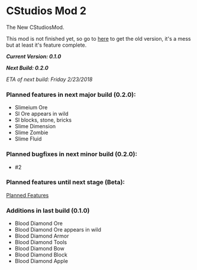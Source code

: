 # CStudios Mod 2
The New CStudiosMod. 

This mod is not finished yet, so go to [here](https://teamcstudios.pro/CStudiosMod) to get the old version, it's  a mess but at least it's feature complete.

***Current Version: 0.1.0***

***Next Build: 0.2.0***

*ETA of next build: Friday 2/23/2018*

### Planned features in next major build (0.2.0):
- Slimeium Ore
- Sl Ore appears in wild
- Sl blocks, stone, bricks
- Slime Dimension
- Slime Zombie
- Slime Fluid
### Planned bugfixes in next minor build (0.2.0):
- #2

### Planned features until next stage (Beta):

 [Planned Features](planned-features)

### Additions in last build (0.1.0)
- Blood Diamond Ore
- Blood Diamond Ore appears in wild
- Blood Diamond Armor
- Blood Diamond Tools
- Blood Diamond Bow
- Blood Diamond Block
- Blood Diamond Apple
